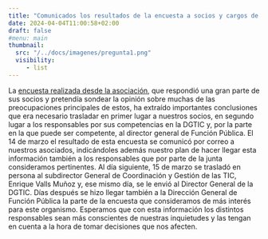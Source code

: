 ```yaml
---
title: "Comunicados los resultados de la encuesta a socios y cargos de interés"
date: 2024-04-04T11:00:58+02:00
draft: false
#menu: main
thumbnail:
  src: "/../docs/imagenes/pregunta1.png"
  visibility:	
     - list
---
```


La [encuesta realizada desde la asociación](/principal/encuesta/), que respondió una gran parte de sus socios y pretendía sondear la opinión sobre muchas de las preocupaciones principales de estos, ha extraído importantes conclusiones que era necesario trasladar en primer lugar a nuestros socios, en segundo lugar a los responsables por sus competencias en la DGTIC y, por la parte en la que puede ser competente, al director general de Función Pública.
El 14 de marzo el resultado de esta encuesta se comunicó por correo a nuestros asociados, indicándoles además nuestro plan de hacer llegar esta información también a los responsables que por parte de la junta consideramos pertinentes.
Al día siguiente, 15 de marzo se trasladó en persona al subdirector General de Coordinación y Gestión de las TIC, Enrique Valls Muñoz y, ese mismo día, se le envió al Director General de la DGTIC. Días después se hizo llegar también a la Dirección General de Función Pública la parte de la encuesta que consideramos de más interés para este organismo.
Esperamos que con esta información los distintos responsables sean más conscientes de nuestras inquietudes y las tengan en cuenta a la hora de tomar decisiones que nos afecten.

